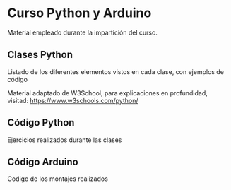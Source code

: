 # Curso Python y Arduino

Material empleado durante la impartición del curso.

## Clases Python

Listado de los diferentes elementos vistos en cada clase, con ejemplos de código

Material adaptado de W3School, para explicaciones en profundidad, visitad:  https://www.w3schools.com/python/


## Código Python

Ejercicios realizados durante las clases

## Código Arduino

Codigo de los montajes realizados

